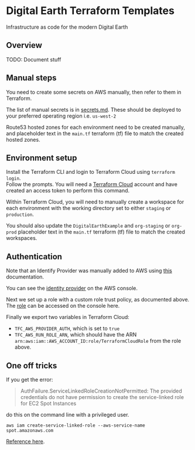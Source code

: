 # Digital Earth Terraform Templates

Infrastructure as code for the modern Digital Earth

## Overview

TODO: Document stuff

## Manual steps

You need to create some secrets on AWS manually, then refer to them in Terraform.

The list of manual secrets is in [secrets.md](secrets.md).
These should be deployed to your preferred operating region i.e. `us-west-2`

Route53 hosted zones for each environment need to be created manually, and 
placeholder text in the `main.tf` terraform (tf) file to match the created hosted
zones.


## Environment setup

Install the Terraform CLI and login to Terraform Cloud using `terraform login`.  
Follow the prompts.  You will need a [Terraform Cloud](https://app.terraform.io) 
account and have created an access token to perform this command.

Within Terraform Cloud, you will need to manually create a workspace for each 
environment with the working directory set to either `staging` or `production`.

You should also update the `DigitalEarthExample` and `org-staging` or `org-prod` 
placeholder text in the `main.tf` terraform (tf) file to match the created workspaces.

## Authentication

Note that an Identify Provider was manually added to AWS using
[this](https://aws.amazon.com/blogs/apn/simplify-and-secure-terraform-workflows-on-aws-with-dynamic-provider-credentials/)
documentation.

You can see the
[identity provider](https://us-east-1.console.aws.amazon.com/iam/home?region=ap-southeast-2#/identity_providers)
on the AWS console.

Next we set up a role with a custom role trust policy, as documented above.
The [role](https://us-east-1.console.aws.amazon.com/iam/home?region=ap-southeast-2#/roles/details/TerraformCloudRole)
can be accessed on the console here.

Finally we export two variables in Terraform Cloud:

* `TFC_AWS_PROVIDER_AUTH`, which is set to `true`
* `TFC_AWS_RUN_ROLE_ARN`, which should have the ARN
  `arn:aws:iam::AWS_ACCOUNT_ID:role/TerraformCloudRole` from the role above.

## One off tricks

If you get the error:

> AuthFailure.ServiceLinkedRoleCreationNotPermitted: The provided credentials do not have permission to create the service-linked role for EC2 Spot Instances

do this on the command line with a privileged user.

`aws iam create-service-linked-role --aws-service-name spot.amazonaws.com`

[Reference here](https://karpenter.sh/docs/troubleshooting/).
